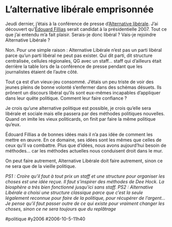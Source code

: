 # L’alternative libérale emprisonnée

Jeudi dernier, j’étais à la conférence de presse d’[Alternative libérale](http://www.alternative-liberale.fr/). J’ai découvert qu’[Édouard Fillias](http://www.edouard-fillias.fr/) serait candidat à la présidentielle 2007. Tout ce que j’ai entendu m’a fait plaisir. Serais-je donc libéral ? Vais-je rejoindre Alternative Libérale ?

Non. Pour une simple raison : Alternative Libérale n’est pas un parti libéral parce qu’un parti libéral ne peut pas exister. Qui dit parti, dit structure centralisée, cellules régionales, QG avec un staff… staff qui d’ailleurs était derrière la table lors de la conférence de presse pendant que les journalistes étaient de l’autre côté.

Tout ça est d’un vieux-jeu consommé. J’étais un peu triste de voir des jeunes pleins de bonne volonté s’enfermer dans des schémas désuets. Ils prônent un discours libéral qu’ils sont eux-mêmes incapables d’appliquer dans leur quête politique. Comment leur faire confiance ?

Je crois qu’une alternative politique est possible, je crois qu’elle sera libérale et sociale mais elle passera par des méthodes politiques nouvelles. Quand on imite les vieux politicards, on finit par faire la même politique qu’eux.

Édouard Fillias a de bonnes idées mais il n’a pas idée de comment les mettre en œuvre. En ce domaine, ses idées sont les mêmes que celles de ceux qu’il va combattre. Plus que d’idées, nous avons aujourd’hui besoin de méthodes… car les méthodes actuelles nous conduisent droit dans le mur.

On peut faire autrement, Alternative Libérale doit faire autrement, sinon ce ne sera que de la vieille politique.

*PS1 : Croire qu’il faut à tout prix un staff et une structure pour organiser les choses est une idée reçue. Il faut s’inspirer des méthodes de Dee Hock. La biosphère a très bien fonctionné jusqu’ici sans staff.*
*PS2 : Alternative Libérale a choisi une structure classique parce que c’est la seule légalement reconnue pour faire de la politique, pour récupérer de l’argent… Je pense qu’il faut passer outre de ce qui existe pour vraiment changer les choses, sinon ce ne sera toujours que du replâtrage*

#politique #y2006 #2006-10-5-11h40
